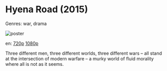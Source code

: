 # Hyena Road (2015)

Genres: war, drama

![poster](http://image.tmdb.org/t/p/w500/m2oi1Tdz3Vpb9XoynU78SSeG4dR.jpg)

en:
  [720p](magnet:?xt=urn:btih:D58BAEE097EA720E921E0E0A02FEA0BC7BB246E3&tr=udp://glotorrents.pw:6969/announce&tr=udp://tracker.opentrackr.org:1337/announce&tr=udp://torrent.gresille.org:80/announce&tr=udp://tracker.openbittorrent.com:80&tr=udp://tracker.coppersurfer.tk:6969&tr=udp://tracker.leechers-paradise.org:6969&tr=udp://p4p.arenabg.ch:1337&tr=udp://tracker.internetwarriors.net:1337)
  [1080p](magnet:?xt=urn:btih:57873A57906E47A6C45EDFE41991035264057836&tr=udp://glotorrents.pw:6969/announce&tr=udp://tracker.opentrackr.org:1337/announce&tr=udp://torrent.gresille.org:80/announce&tr=udp://tracker.openbittorrent.com:80&tr=udp://tracker.coppersurfer.tk:6969&tr=udp://tracker.leechers-paradise.org:6969&tr=udp://p4p.arenabg.ch:1337&tr=udp://tracker.internetwarriors.net:1337)
  


Three different men, three different worlds, three different wars – all stand at the intersection of modern warfare – a murky world of fluid morality where all is not as it seems.